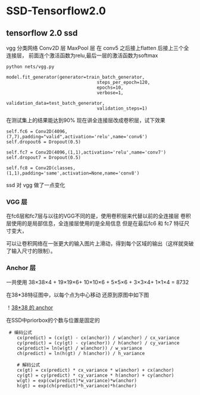 # SSD-Tensorflow2.0
## tensorflow 2.0 ssd
vgg 分类网络
Conv2D 层
MaxPool 层
在 conv5 之后接上flatten 后接上三个全连接层，
前面连个激活函数为relu,最后一层的激活函数为softmax
```
python nets/vgg.py
```
```
model.fit_generator(generator=train_batch_generator,
                                  steps_per_epoch=120,
                                  epochs=10,
                                  verbose=1,
                                  validation_data=test_batch_generator,
                                  validation_steps=1)
```
在测试集上的结果能达到90%
现在讲全连接层改成卷积层，试下效果

```
self.fc6 = Conv2D(4096,(7,7),padding="valid",activation='relu',name='conv6')
self.dropout6 = Dropout(0.5)

self.fc7 = Conv2D(4096,(1,1),activation='relu',name='conv7')
self.dropout7 = Dropout(0.5)

self.fc8 = Conv2D(classes,(1,1),padding='same',activation=None,name='conv8')
```
ssd 对 vgg 做了一点变化
### VGG 层
在fc6层和fc7层与以往的VGG不同的是，使用卷积层来代替以前的全连接层
卷积层使用的是局部信息，全连接层使用的是全局信息
但是在最后fc6 和 fc7 特征尺寸变大，

可以让卷积网络在一张更大的输入图片上滑动，得到每个区域的输出（这样就突破了输入尺寸的限制）。

### Anchor 层 
一共使用 38×38×4 + 19×19×6+ 10×10×6 + 5×5×6 + 3×3×4+ 1×1×4 = 8732

在38*38特征图中，以每个点为中心移动 还原到原图中如下图

！[38*38 的 anchor](https://gitee.com/jadehh_743/SSD-Tensorflow2.0/raw/master/gif/anchor_38.gif)


在SSD中priorbox的个数与位置是固定的
```
 # 编码公式
    cx(predict) = (cx(gt) - cx(anchor)) / w(anchor) / cx_variance
    cy(predict) = (cy(gt) - cy(anchor)) / h(anchor) / cy_variance
    cw(predict)= ln(w(gt) / w(anchor)) / w_variance
    ch(predict) = ln(h(gt) / h(anchor)) / h_variance

    # 解码公式
    cx(gt) = cx(predict) * cx_variance * w(anchor) + cx(anchor)
    cy(gt) = cy(predict) * cy_variance * h(anchor) + cy(anchor)
    w(gt) = exp(cw(predict)*w_variance)*w(anchor)
    h(gt) = exp(ch(predict)*h_variance)*h(anchor)

```
   